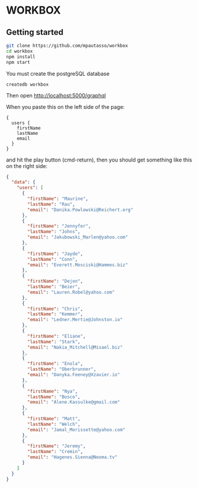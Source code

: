 # WORKBOX

## Getting started

```sh
git clone https://github.com/mpautasso/workbox
cd workbox
npm install
npm start
```

You must create the postgreSQL database

```
createdb workbox
```

Then open [http://localhost:5000/graphql](http://localhost:5000/graphql)

When you paste this on the left side of the page:

```
{
  users {
    firstName
    lastName
    email
  }
}
```

and hit the play button (cmd-return), then you should get something like this on the right side:

```json
{
  "data": {
    "users": [
      {
        "firstName": "Maurine",
        "lastName": "Rau",
        "email": "Danika.Powlowski@Reichert.org"
      },
      {
        "firstName": "Jennyfer",
        "lastName": "Johns",
        "email": "Jakubowski_Marlen@yahoo.com"
      },
      {
        "firstName": "Jayde",
        "lastName": "Conn",
        "email": "Everett.Mosciski@Hammes.biz"
      },
      {
        "firstName": "Dejon",
        "lastName": "Beier",
        "email": "Lauren.Robel@yahoo.com"
      },
      {
        "firstName": "Chris",
        "lastName": "Kemmer",
        "email": "Ledner.Mertie@Johnston.io"
      },
      {
        "firstName": "Eliane",
        "lastName": "Stark",
        "email": "Nakia_Mitchell@Misael.biz"
      },
      {
        "firstName": "Enola",
        "lastName": "Oberbrunner",
        "email": "Danyka.Feeney@Xzavier.io"
      },
      {
        "firstName": "Nya",
        "lastName": "Bosco",
        "email": "Alene.Kassulke@gmail.com"
      },
      {
        "firstName": "Matt",
        "lastName": "Welch",
        "email": "Jamal_Morissette@yahoo.com"
      },
      {
        "firstName": "Jeremy",
        "lastName": "Cremin",
        "email": "Hagenes.Sienna@Neoma.tv"
      }
    ]
  }
}
```
